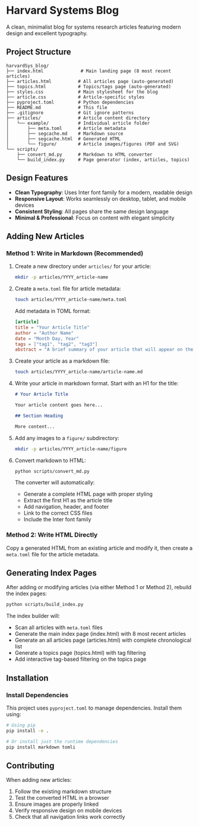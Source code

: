 # Harvard Systems Blog

A clean, minimalist blog for systems research articles featuring modern design and excellent typography.

## Project Structure

```
harvardSys_blog/
├── index.html              # Main landing page (8 most recent articles)
├── articles.html          # All articles page (auto-generated)
├── topics.html            # Topics/tags page (auto-generated)
├── styles.css             # Main stylesheet for the blog
├── article.css            # Article-specific styles
├── pyproject.toml         # Python dependencies
├── README.md              # This file
├── .gitignore             # Git ignore patterns
├── articles/              # Article content directory
│   └── example/           # Individual article folder
│       ├── meta.toml      # Article metadata
│       ├── segcache.md    # Markdown source
│       ├── segcache.html  # Generated HTML
│       └── figure/        # Article images/figures (PDF and SVG)
└── scripts/
    ├── convert_md.py      # Markdown to HTML converter
    └── build_index.py     # Page generator (index, articles, topics)
```

## Design Features

- **Clean Typography**: Uses Inter font family for a modern, readable design
- **Responsive Layout**: Works seamlessly on desktop, tablet, and mobile devices
- **Consistent Styling**: All pages share the same design language
- **Minimal & Professional**: Focus on content with elegant simplicity

## Adding New Articles

### Method 1: Write in Markdown (Recommended)

1. Create a new directory under `articles/` for your article:
   ```bash
   mkdir -p articles/YYYY_article-name
   ```

2. Create a `meta.toml` file for article metadata:
   ```bash
   touch articles/YYYY_article-name/meta.toml
   ```

   Add metadata in TOML format:
   ```toml
   [article]
   title = "Your Article Title"
   author = "Author Name"
   date = "Month Day, Year"
   tags = ["tag1", "tag2", "tag3"]
   abstract = "A brief summary of your article that will appear on the main page and at the beginning of the article."
   ```

3. Create your article as a markdown file:
   ```bash
   touch articles/YYYY_article-name/article-name.md
   ```

4. Write your article in markdown format. Start with an H1 for the title:
   ```markdown
   # Your Article Title
   
   Your article content goes here...
   
   ## Section Heading
   
   More content...
   ```

5. Add any images to a `figure/` subdirectory:
   ```bash
   mkdir -p articles/YYYY_article-name/figure
   ```

6. Convert markdown to HTML:
   ```bash
   python scripts/convert_md.py
   ```

   The converter will automatically:
   - Generate a complete HTML page with proper styling
   - Extract the first H1 as the article title
   - Add navigation, header, and footer
   - Link to the correct CSS files
   - Include the Inter font family

### Method 2: Write HTML Directly

Copy a generated HTML from an existing article and modify it, then create a `meta.toml` file for the article metadata.

## Generating Index Pages

After adding or modifying articles (via either Method 1 or Method 2), rebuild the index pages:

```bash
python scripts/build_index.py
```

The index builder will:
- Scan all articles with `meta.toml` files
- Generate the main index page (index.html) with 8 most recent articles
- Generate an all articles page (articles.html) with complete chronological list
- Generate a topics page (topics.html) with tag filtering
- Add interactive tag-based filtering on the topics page 



## Installation

### Install Dependencies

This project uses `pyproject.toml` to manage dependencies. Install them using:

```bash
# Using pip
pip install -e .

# Or install just the runtime dependencies
pip install markdown tomli
```



## Contributing

When adding new articles:
1. Follow the existing markdown structure
2. Test the converted HTML in a browser
3. Ensure images are properly linked
4. Verify responsive design on mobile devices
5. Check that all navigation links work correctly
